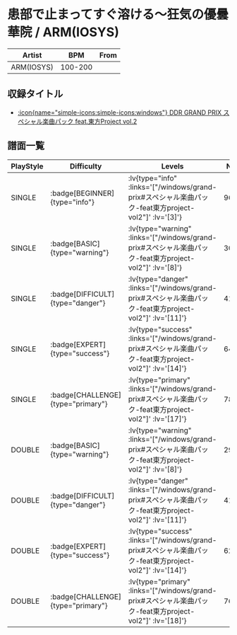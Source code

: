 # 患部で止まってすぐ溶ける～狂気の優曇華院 / ARM(IOSYS)

|Artist|BPM|From|
|------|---|----|
|ARM(IOSYS)|100-200||

## 収録タイトル

- [:icon{name="simple-icons:simple-icons:windows"} DDR GRAND PRIX スペシャル楽曲パック feat.東方Project vol.2](/windows/grand-prix#スペシャル楽曲パック-feat東方project-vol2)

## 譜面一覧

|PlayStyle|Difficulty|Levels|Notes|Movie|
|---------|----------|------|-----|-----|
|SINGLE| :badge[BEGINNER]{type="info"} | :lv{type="info" :links='["/windows/grand-prix#スペシャル楽曲パック-feat東方project-vol2"]' :lv='[3]'} |96/0||
|SINGLE| :badge[BASIC]{type="warning"} | :lv{type="warning" :links='["/windows/grand-prix#スペシャル楽曲パック-feat東方project-vol2"]' :lv='[8]'} |303/2||
|SINGLE| :badge[DIFFICULT]{type="danger"} | :lv{type="danger" :links='["/windows/grand-prix#スペシャル楽曲パック-feat東方project-vol2"]' :lv='[11]'} |415/22||
|SINGLE| :badge[EXPERT]{type="success"} | :lv{type="success" :links='["/windows/grand-prix#スペシャル楽曲パック-feat東方project-vol2"]' :lv='[14]'} |643/5||
|SINGLE| :badge[CHALLENGE]{type="primary"} | :lv{type="primary" :links='["/windows/grand-prix#スペシャル楽曲パック-feat東方project-vol2"]' :lv='[17]'} |783/13||
|DOUBLE| :badge[BASIC]{type="warning"} | :lv{type="warning" :links='["/windows/grand-prix#スペシャル楽曲パック-feat東方project-vol2"]' :lv='[8]'} |298/2||
|DOUBLE| :badge[DIFFICULT]{type="danger"} | :lv{type="danger" :links='["/windows/grand-prix#スペシャル楽曲パック-feat東方project-vol2"]' :lv='[11]'} |413/23||
|DOUBLE| :badge[EXPERT]{type="success"} | :lv{type="success" :links='["/windows/grand-prix#スペシャル楽曲パック-feat東方project-vol2"]' :lv='[14]'} |629/5||
|DOUBLE| :badge[CHALLENGE]{type="primary"} | :lv{type="primary" :links='["/windows/grand-prix#スペシャル楽曲パック-feat東方project-vol2"]' :lv='[18]'} |760/12||
